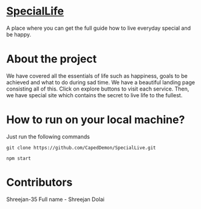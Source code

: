 # [SpecialLife](https://speciallife.pages.dev/)
A place where you can get the full guide how to live everyday special and be happy.

# About the project
We have covered all the essentials of life such as happiness, goals to be achieved and what to do during sad time.
We have a beautiful landing page consisting all of this. Click on explore buttons to visit each service.
Then, we have special site which contains the secret to live life to the fullest.

# How to run on your local machine?
Just run the following commands  
```
git clone https://github.com/CapedDemon/SpecialLive.git
```
```
npm start
```

# Contributors
Shreejan-35
Full name - Shreejan Dolai
